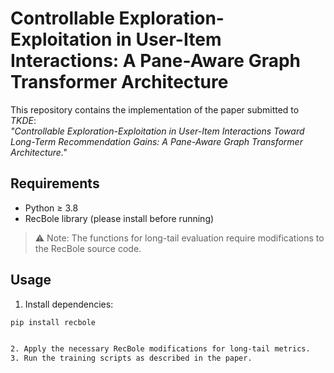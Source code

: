 # Controllable Exploration-Exploitation in User-Item Interactions: A Pane-Aware Graph Transformer Architecture

This repository contains the implementation of the paper submitted to *TKDE*:  
*"Controllable Exploration-Exploitation in User-Item Interactions Toward Long-Term Recommendation Gains: A Pane-Aware Graph Transformer Architecture."*

## Requirements
- Python ≥ 3.8
- RecBole library (please install before running)

> ⚠️ Note: The functions for long-tail evaluation require modifications to the RecBole source code.

## Usage
1. Install dependencies:
```bash
pip install recbole


2. Apply the necessary RecBole modifications for long-tail metrics.
3. Run the training scripts as described in the paper.
